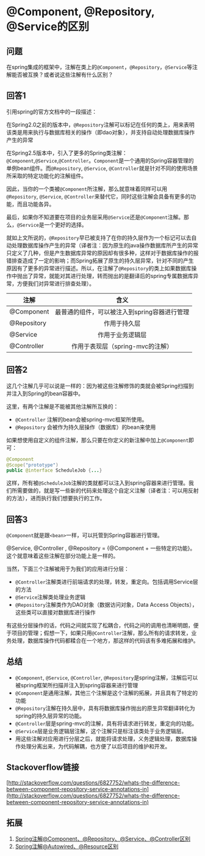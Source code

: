 # @Component, @Repository, @Service的区别

## 问题

在spring集成的框架中，注解在类上的`@Component`，`@Repository`，`@Service`等注解能否被互换？或者说这些注解有什么区别？

## 回答1

引用spring的官方文档中的一段描述：

在Spring2.0之前的版本中，`@Repository`注解可以标记在任何的类上，用来表明该类是用来执行与数据库相关的操作（即dao对象），并支持自动处理数据库操作产生的异常

在Spring2.5版本中，引入了更多的Spring类注解：`@Component`,`@Service`,`@Controller`。`Component`是一个通用的Spring容器管理的单例bean组件。而`@Repository`, `@Service`, `@Controller`就是针对不同的使用场景所采取的特定功能化的注解组件。

因此，当你的一个类被`@Component`所注解，那么就意味着同样可以用`@Repository`, `@Service`, `@Controller`来替代它，同时这些注解会具备有更多的功能，而且功能各异。

最后，如果你不知道要在项目的业务层采用`@Service`还是`@Component`注解。那么，`@Service`是一个更好的选择。

就如上文所说的，`@Repository`早已被支持了在你的持久层作为一个标记可以去自动处理数据库操作产生的异常（译者注：因为原生的java操作数据库所产生的异常只定义了几种，但是产生数据库异常的原因却有很多种，这样对于数据库操作的报错排查造成了一定的影响；而Spring拓展了原生的持久层异常，针对不同的产生原因有了更多的异常进行描述。所以，在注解了`@Repository`的类上如果数据库操作中抛出了异常，就能对其进行处理，转而抛出的是翻译后的spring专属数据库异常，方便我们对异常进行排查处理）。

| 注解        |                     含义                     |
| ----------- | :------------------------------------------: |
| @Component  | 最普通的组件，可以被注入到spring容器进行管理 |
| @Repository |                 作用于持久层                 |
| @Service    |               作用于业务逻辑层               |
| @Controller |       作用于表现层（spring-mvc的注解）       |

## 回答2

这几个注解几乎可以说是一样的：因为被这些注解修饰的类就会被Spring扫描到并注入到Spring的bean容器中。

这里，有两个注解是不能被其他注解所互换的：

* `@Controller` 注解的bean会被spring-mvc框架所使用。
* `@Repository` 会被作为持久层操作（数据库）的bean来使用

如果想使用自定义的组件注解，那么只要在你定义的新注解中加上`@Component`即可：

```java
@Component 
@Scope("prototype")
public @interface ScheduleJob {...}
```

这样，所有被`@ScheduleJob`注解的类就都可以注入到spring容器来进行管理。我们所需要做的，就是写一些新的代码来处理这个自定义注解（译者注：可以用反射的方法），进而执行我们想要执行的工作。

## 回答3

`@Component`就是跟`<bean>`一样，可以托管到Spring容器进行管理。

@Service, @Controller , @Repository = {@Component + 一些特定的功能}。这个就意味着这些注解在部分功能上是一样的。

当然，下面三个注解被用于为我们的应用进行分层：

* `@Controller`注解类进行前端请求的处理，转发，重定向。包括调用Service层的方法
* `@Service`注解类处理业务逻辑
* `@Repository`注解类作为DAO对象（数据访问对象，Data Access Objects），这些类可以直接对数据库进行操作

有这些分层操作的话，代码之间就实现了松耦合，代码之间的调用也清晰明朗，便于项目的管理；假想一下，如果只用`@Controller`注解，那么所有的请求转发，业务处理，数据库操作代码都糅合在一个地方，那这样的代码该有多难拓展和维护。

## 总结

* `@Component`, `@Service`, `@Controller`, `@Repository`是spring注解，注解后可以被spring框架所扫描并注入到spring容器来进行管理
* `@Component`是通用注解，其他三个注解是这个注解的拓展，并且具有了特定的功能
* `@Repository`注解在持久层中，具有将数据库操作抛出的原生异常翻译转化为spring的持久层异常的功能。
* `@Controller`层是spring-mvc的注解，具有将请求进行转发，重定向的功能。
* `@Service`层是业务逻辑层注解，这个注解只是标注该类处于业务逻辑层。
* 用这些注解对应用进行分层之后，就能将请求处理，义务逻辑处理，数据库操作处理分离出来，为代码解耦，也方便了以后项目的维护和开发。

## Stackoverflow链接

[http://stackoverflow.com/questions/6827752/whats-the-difference-between-component-repository-service-annotations-in](http://stackoverflow.com/questions/6827752/whats-the-difference-between-component-repository-service-annotations-in)

## 拓展

1. [Spring注解@Component、@Repository、@Service、@Controller区别](http://www.cnblogs.com/JAYIT/p/5593169.html)
2. [Spring注解@Autowired、@Resource区别](http://www.cnblogs.com/leiOOlei/p/3713779.html)
